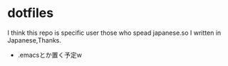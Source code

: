 dotfiles
========
I think this repo is specific user those who spead japanese.so I written in Japanese,Thanks.

- .emacsとか置く予定w